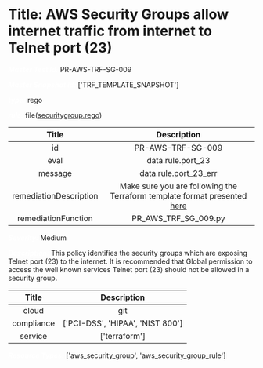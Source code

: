 



# Title: AWS Security Groups allow internet traffic from internet to Telnet port (23)


***<font color="white">Master Test Id:</font>*** PR-AWS-TRF-SG-009

***<font color="white">Master Snapshot Id:</font>*** ['TRF_TEMPLATE_SNAPSHOT']

***<font color="white">type:</font>*** rego

***<font color="white">rule:</font>*** file([securitygroup.rego])  
  
  
  
  

|Title|Description|
| :---: | :---: |
|id|PR-AWS-TRF-SG-009|
|eval|data.rule.port_23|
|message|data.rule.port_23_err|
|remediationDescription|Make sure you are following the Terraform template format presented <a href='https://registry.terraform.io/providers/hashicorp/aws/latest/docs/resources/security_group' target='_blank'>here</a>|
|remediationFunction|PR_AWS_TRF_SG_009.py|


***<font color="white">Severity:</font>*** Medium

***<font color="white">Description:</font>*** This policy identifies the security groups which are exposing Telnet port (23) to the internet. It is recommended that Global permission to access the well known services Telnet port (23) should not be allowed in a security group.  
  
  

|Title|Description|
| :---: | :---: |
|cloud|git|
|compliance|['PCI-DSS', 'HIPAA', 'NIST 800']|
|service|['terraform']|


***<font color="white">Resource Types:</font>*** ['aws_security_group', 'aws_security_group_rule']


[securitygroup.rego]: https://github.com/prancer-io/prancer-compliance-test/tree/master/aws/terraform/securitygroup.rego
